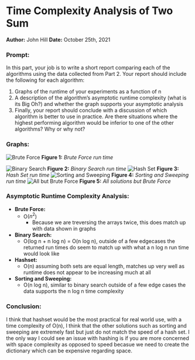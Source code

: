# Time Complexity Analysis of Two Sum
**Author:** John Hill 
 **Date:** October 25th, 2021

### Prompt:
In this part, your job is to write a short report comparing each of the algorithms using the data collected from Part 2. Your report should include the following for each algorithm:

1. Graphs of the runtime of your experiments as a function of n
2. A description of the algorithm’s asymptotic runtime complexity (what is its Big Oh?) and whether the graph supports your asymptotic analysis
3. Finally, your report should conclude with a discussion of which algorithm is better to use in practice. Are there situations where the highest performing algorithm would be inferior to one of the other algorithms? Why or why not?
### Graphs: 
![Brute Force](BruteForce.png)
**Figure 1:** *Brute Force run time* 

![Binary Search](BinarySearch.png)
**Figure 2:** *Binary Search run time* 
![Hash Set](HashSet.png)
**Figure 3:** *Hash Set run time* 
![Sorting and Sweeping](SortAndSweeping.png)
**Figure 4:** *Sorting and Sweeping run time*
![All but Brute Force](AllButBrute.png) 
**Figure 5:** *All solutions but Brute Force*

### Asymptotic Runtime Complexity Analysis:
* **Brute Force:**
    * O($n^2$)
        * Because we are treversing the arrays twice, this does match up with data shown in graphs 
* **Binary Search:**
    * O(log n + n log n) = O(n log n), outside of a few edgecases the returned run times do seem to match up with what a n log n run time would look like
* **Hashset:**
    * O(n) assuming both sets are equal length, matches up very well as runtime does not appear to be increasing much at all 
* **Sorting and Sweeping:**
    * O(n log n), similar to binary search outside of a few edge cases the data supports the n log n time complexity
### Conclusion:
I think that hashset would be the most practical for real world use, with a time complexity of O(n), I think that the other solutions such as sorting and sweeping are extremely fast but just do not match the speed of a hash set. I the only way I could see an issue with hashing is if you are more concerned with space complexity as opposed to speed becasue we need to create the dictionary which can be expensive regarding space. 